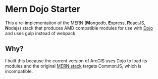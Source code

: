 # Mern Dojo Starter

This a re-implementation of the MERN (**M**ongodb, **E**xpress,
**R**eactJS, **N**odejs) stack that produces AMD compatible modules
for use with [Dojo](https://dojotoolkit.org/documentation/#modules)
and uses gulp instead of webpack

## Why?

I built this because the current version of ArcGIS uses Dojo to load
its modules and the original [MERN stack](http://mern.io/) targets
CommonJS, which is incompatible.
